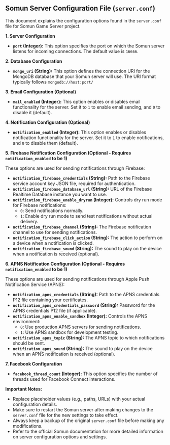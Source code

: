 ## Somun Server Configuration File (`server.conf`)

This document explains the configuration options found in the `server.conf` file for Somun Game Server project.

**1. Server Configuration**

* **`port` (Integer):** This option specifies the port on which the Somun server listens for incoming connections. The default value is `16666`.

**2. Database Configuration**

* **`mongo_uri` (String):** This option defines the connection URI for the MongoDB database that your Somun server will use. The URI format typically follows `mongodb://host:port/`

**3. Email Configuration (Optional)**

* **`mail_enabled` (Integer):** This option enables or disables email functionality for the server. Set it to `1` to enable email sending, and `0` to disable it (default).

**4. Notification Configuration (Optional)**

* **`notification_enabled` (Integer):** This option enables or disables notification functionality for the server. Set it to `1` to enable notifications, and `0` to disable them (default).

**5. Firebase Notification Configuration (Optional - Requires `notification_enabled` to be 1)**

These options are used for sending notifications through Firebase:

* **`notification_firebase_credentials` (String):** Path to the Firebase service account key JSON file, required for authentication.
* **`notification_firebase_database_url` (String):** URL of the Firebase Realtime Database instance you want to use.
* **`notification_firebase_enable_dryrun` (Integer):** Controls dry run mode for Firebase notifications:
    * `0`: Send notifications normally.
    * `1`: Enable dry run mode to send test notifications without actual delivery.
* **`notification_firebase_channel` (String):** The Firebase notification channel to use for sending notifications.
* **`notification_firebase_click_action` (String):** The action to perform on a device when a notification is clicked.
* **`notification_firebase_sound` (String):** The sound to play on the device when a notification is received (optional).

**6. APNS Notification Configuration (Optional - Requires `notification_enabled` to be 1)**

These options are used for sending notifications through Apple Push Notification Service (APNS):

* **`notification_apns_credentials` (String):** Path to the APNS credentials P12 file containing your certificates.
* **`notification_apns_credentials_password` (String):** Password for the APNS credentials P12 file (if applicable).
* **`notification_apns_enable_sandbox` (Integer):** Controls the APNS environment:
    * `0`: Use production APNS servers for sending notifications.
    * `1`: Use APNS sandbox for development testing.
* **`notification_apns_topic` (String):** The APNS topic to which notifications should be sent.
* **`notification_apns_sound` (String):** The sound to play on the device when an APNS notification is received (optional).

**7. Facebook Configuration**

* **`facebook_thread_count` (Integer):** This option specifies the number of threads used for Facebook Connect interactions.

**Important Notes:**

* Replace placeholder values (e.g., paths, URLs) with your actual configuration details.
* Make sure to restart the Somun server after making changes to the `server.conf` file for the new settings to take effect.
* Always keep a backup of the original `server.conf` file before making any modifications.
* Refer to the official Somun documentation for more detailed information on server configuration options and settings.